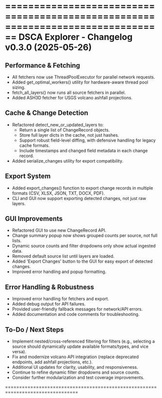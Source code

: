 ================================================================================
DSCA Explorer - Changelog v0.3.0 (2025-05-26)
================================================================================

**Performance & Fetching**
--------------------------
- All fetchers now use ThreadPoolExecutor for parallel network requests.
- Added get_optimal_workers() utility for hardware-aware thread pool sizing.
- fetch_all_layers() now runs all source fetchers in parallel.
- Added ASH3D fetcher for USGS volcano ashfall projections.

**Cache & Change Detection**
---------------------------
- Refactored detect_new_or_updated_layers to:
    - Return a single list of ChangeRecord objects.
    - Store full layer dicts in the cache, not just hashes.
    - Support robust field-level diffing, with defensive handling for legacy cache formats.
    - Include timestamps and changed field metadata in each change record.
- Added serialize_changes utility for export compatibility.

**Export System**
-----------------
- Added export_changes() function to export change records in multiple formats (CSV, XLSX, JSON, TXT, DOCX, PDF).
- CLI and GUI now support exporting detected changes, not just raw layers.

**GUI Improvements**
-------------------
- Refactored GUI to use new ChangeRecord API.
- Change summary popup now shows grouped counts per source, not full lists.
- Dynamic source counts and filter dropdowns only show actual ingested data.
- Removed default source list until layers are loaded.
- Added 'Export Changes' button to the GUI for easy export of detected changes.
- Improved error handling and popup formatting.

**Error Handling & Robustness**
------------------------------
- Improved error handling for fetchers and export.
- Added debug output for API failures.
- Provided user-friendly fallback messages for network/API errors.
- Added documentation and code comments for troubleshooting.

**To-Do / Next Steps**
----------------------
- Implement nested/cross-referenced filtering for filters (e.g., selecting a source should dynamically update available formats/types, and vice versa).
- Fix and modernize volcano API integration (replace deprecated endpoints, add ashfall projections, etc.).
- Additional UI updates for clarity, usability, and responsiveness.
- Continue to refine dynamic filter dropdowns and source counts.
- Consider further modularization and test coverage improvements.

================================================================================
